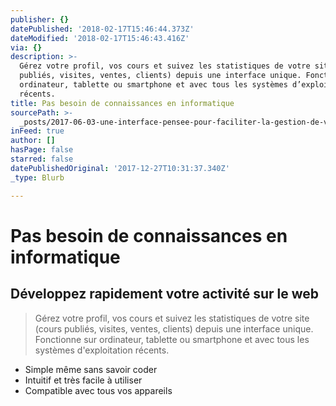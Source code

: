 ```yaml
---
publisher: {}
datePublished: '2018-02-17T15:46:44.373Z'
dateModified: '2018-02-17T15:46:43.416Z'
via: {}
description: >-
  Gérez votre profil, vos cours et suivez les statistiques de votre site (cours
  publiés, visites, ventes, clients) depuis une interface unique. Fonctionne sur
  ordinateur, tablette ou smartphone et avec tous les systèmes d’exploitation
  récents. 
title: Pas besoin de connaissances en informatique
sourcePath: >-
  _posts/2017-06-03-une-interface-pensee-pour-faciliter-la-gestion-de-votre-espa.md
inFeed: true
author: []
hasPage: false
starred: false
datePublishedOriginal: '2017-12-27T10:31:37.340Z'
_type: Blurb

---
```

# Pas besoin de connaissances en informatique

## Développez rapidement votre activité sur le web

> Gérez votre profil, vos cours et suivez les statistiques de votre site (cours publiés, visites, ventes, clients) depuis une interface unique. Fonctionne sur ordinateur, tablette ou smartphone et avec tous les systèmes d'exploitation récents. 

* Simple même sans savoir coder
* Intuitif et très facile à utiliser
* Compatible avec tous vos appareils